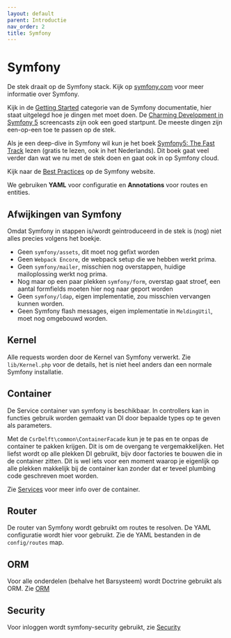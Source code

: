 ```yaml
---
layout: default
parent: Introductie
nav_order: 2
title: Symfony
---
```


# Symfony

De stek draait op de Symfony stack. Kijk op [symfony.com](https://symfony.com) voor meer informatie over Symfony.

Kijk in de [Getting Started](https://symfony.com/doc/current/index.html) categorie van de Symfony documentatie, hier staat uitgelegd hoe je dingen met moet doen. De [Charming Development in Symfony 5](https://symfonycasts.com/screencast/symfony) screencasts zijn ook een goed startpunt. De meeste dingen zijn een-op-een toe te passen op de stek.

Als je een deep-dive in Symfony wil kun je het boek [Symfony5: The Fast Track](https://symfony.com/book) lezen (gratis te lezen, ook in het Nederlands). Dit boek gaat veel verder dan wat we nu met de stek doen en gaat ook in op Symfony cloud.

Kijk naar de [Best Practices](https://symfony.com/doc/current/best_practices.html) op de Symfony website.

We gebruiken **YAML** voor configuratie en **Annotations** voor routes en entities.

## Afwijkingen van Symfony

Omdat Symfony in stappen is/wordt geintroduceerd in de stek is (nog) niet alles precies volgens het boekje.

- Geen `symfony/assets`, dit moet nog gefixt worden
- Geen `Webpack Encore`, de webpack setup die we hebben werkt prima.
- Geen `symfony/mailer`, misschien nog overstappen, huidige mailoplossing werkt nog prima.
- Nog maar op een paar plekken `symfony/form`, overstap gaat stroef, een aantal formfields moeten hier nog naar geport worden
- Geen `symfony/ldap`, eigen implementatie, zou misschien vervangen kunnen worden.
- Geen Symfony flash messages, eigen implementatie in `MeldingUtil`, moet nog omgebouwd worden.

## Kernel

Alle requests worden door de Kernel van Symfony verwerkt. Zie `lib/Kernel.php` voor de details, het is niet heel anders dan een normale Symfony installatie.

## Container

De Service container van symfony is beschikbaar. In controllers kan in functies gebruik worden gemaakt van DI door bepaalde types op te geven als parameters.

Met de `CsrDelft\common\ContainerFacade` kun je te pas en te onpas de container te pakken krijgen. Dit is om de overgang te vergemakkelijken. Het liefst wordt op alle plekken DI gebruikt, bijv door factories te bouwen die in de container zitten. Dit is wel iets voor een moment waarop je eigenlijk op alle plekken makkelijk bij de container kan zonder dat er teveel plumbing code geschreven moet worden.

Zie [Services](../backend/services.md) voor meer info over de container.

## Router

De router van Symfony wordt gebruikt om routes te resolven. De YAML configuratie wordt hier voor gebruikt. Zie de YAML bestanden in de `config/routes` map.

## ORM

Voor alle onderdelen (behalve het Barsysteem) wordt Doctrine gebruikt als ORM. Zie [ORM](../backend/orm.md)

## Security

Voor inloggen wordt symfony-security gebruikt, zie [Security](../backend/security.md)
